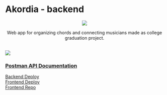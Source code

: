 # Akordia - backend

<div align="center">
    <img src='https://i.postimg.cc/Hk8jgYDD/full-logo-akordia.png' />
</div>
    
<p align="center">
    Web app for organizing chords and connecting musicians made as college graduation project.
</p>

<br/>

<img src='https://i.postimg.cc/QNpcd93X/2022-08-27-0o6-Kleki.png' />


### [Postman API Documentation](https://documenter.getpostman.com/view/18786020/VUr1JDGL)

[Backend Deploy](https://chords-backend.herokuapp.com/)
<br/>
[Frontend Deploy](https://akordia.vercel.app/)
<br/>
[Frontend Repo](https://github.com/pacho26/akordia-frontend)
